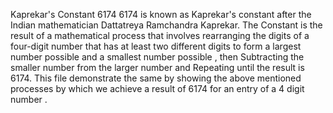 Kaprekar's Constant 6174 
 6174 is known as Kaprekar's constant after the Indian mathematician Dattatreya Ramchandra Kaprekar.
 The Constant is the result of a mathematical process that involves rearranging the digits of a  four-digit number that has at least two different digits to form a largest number possible and a smallest number possible , then Subtracting the smaller number from the larger number and Repeating until the result is 6174. 
This file demonstrate the same by showing the above mentioned processes by which we achieve a result of 6174 for an entry of a 4 digit number . 
